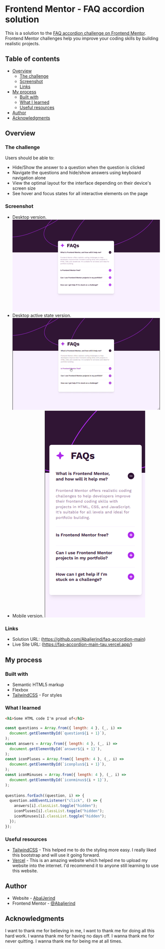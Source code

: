 # Frontend Mentor - FAQ accordion solution

This is a solution to the [FAQ accordion challenge on Frontend Mentor](https://www.frontendmentor.io/challenges/faq-accordion-wyfFdeBwBz). Frontend Mentor challenges help you improve your coding skills by building realistic projects.

## Table of contents

- [Overview](#overview)
  - [The challenge](#the-challenge)
  - [Screenshot](#screenshot)
  - [Links](#links)
- [My process](#my-process)
  - [Built with](#built-with)
  - [What I learned](#what-i-learned)
  - [Useful resources](#useful-resources)
- [Author](#author)
- [Acknowledgments](#acknowledgments)

## Overview

### The challenge

Users should be able to:

- Hide/Show the answer to a question when the question is clicked
- Navigate the questions and hide/show answers using keyboard navigation alone
- View the optimal layout for the interface depending on their device's screen size
- See hover and focus states for all interactive elements on the page

### Screenshot

- Desktop version.
  ![](./assets/images/screenshots/screenshot-faq-accordion-main-desktop.png)
- Desktop active state version.
  ![](./assets/images/screenshots/screenshot-faq-accordion-main-desktop-active-state.jpg)
- Mobile version.
  ![](./assets/images/screenshots/screenshot-faq-accordion-main-mobile.png)

### Links

- Solution URL: (https://github.com/Abaljerind/faq-accordion-main)
- Live Site URL: (https://faq-accordion-main-tau.vercel.app/)

## My process

### Built with

- Semantic HTML5 markup
- Flexbox
- [TailwindCSS](https://tailwindcss.com/) - For styles

### What I learned

```html
<h1>Some HTML code I'm proud of</h1>
```

```js
const questions = Array.from({ length: 4 }, (_, i) =>
  document.getElementById(`question${i + 1}`),
);
const answers = Array.from({ length: 4 }, (_, i) =>
  document.getElementById(`answer${i + 1}`),
);
const iconPluses = Array.from({ length: 4 }, (_, i) =>
  document.getElementById(`iconplus${i + 1}`),
);
const iconMinuses = Array.from({ length: 4 }, (_, i) =>
  document.getElementById(`iconminus${i + 1}`),
);

questions.forEach((question, i) => {
  question.addEventListener("click", () => {
    answers[i].classList.toggle("hidden");
    iconPluses[i].classList.toggle("hidden");
    iconMinuses[i].classList.toggle("hidden");
  });
});
```

### Useful resources

- [TailwindCSS](https://tailwindcss.com/) - This helped me to do the styling more easy. I really liked this bootstrap and will use it going forward.
- [Vercel](https://vercel.com) - This is an amazing website which helped me to upload my website into the internet. I'd recommend it to anyone still learning to use this website.

## Author

- Website - [AbalJerind](https://faq-accordion-main-tau.vercel.app/)
- Frontend Mentor - [@Abaljerind](https://www.frontendmentor.io/profile/Abaljerind)

## Acknowledgments

I want to thank me for believing in me, I want to thank me for doing all this hard work. I wanna thank me for having no days off. I wanna thank me for never quitting. I wanna thank me for being me at all times.
